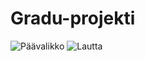# Gradu-projekti
 
 ![Päävalikko](https://user-images.githubusercontent.com/24323041/129490014-d2e5e703-d91e-4d16-b903-173a574f77ef.png)
![Lautta](https://user-images.githubusercontent.com/24323041/129490018-87ef2f96-b205-4fdb-8acf-2e2ed2f3ea1e.png)

